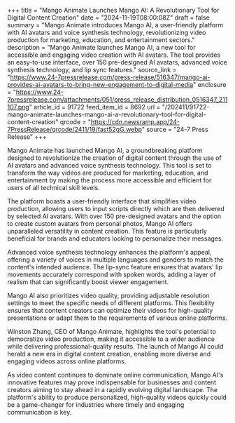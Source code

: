 +++
title = "Mango Animate Launches Mango AI: A Revolutionary Tool for Digital Content Creation"
date = "2024-11-19T08:00:08Z"
draft = false
summary = "Mango Animate introduces Mango AI, a user-friendly platform with AI avatars and voice synthesis technology, revolutionizing video production for marketing, education, and entertainment sectors."
description = "Mango Animate launches Mango AI, a new tool for accessible and engaging video creation with AI avatars. The tool provides an easy-to-use interface, over 150 pre-designed AI avatars, advanced voice synthesis technology, and lip sync features."
source_link = "https://www.24-7pressrelease.com/press-release/516347/mango-ai-provides-ai-avatars-to-bring-new-engagement-to-digital-media"
enclosure = "https://www.24-7pressrelease.com/attachments/051/press_release_distribution_0516347_211107.png"
article_id = 91722
feed_item_id = 8692
url = "/202411/91722-mango-animate-launches-mango-ai-a-revolutionary-tool-for-digital-content-creation"
qrcode = "https://cdn.newsramp.app/24-7PressRelease/qrcode/2411/19/fast52gG.webp"
source = "24-7 Press Release"
+++

<p>Mango Animate has launched Mango AI, a groundbreaking platform designed to revolutionize the creation of digital content through the use of AI avatars and advanced voice synthesis technology. This tool is set to transform the way videos are produced for marketing, education, and entertainment by making the process more accessible and efficient for users of all technical skill levels.</p><p>The platform boasts a user-friendly interface that simplifies video production, allowing users to input scripts directly which are then delivered by selected AI avatars. With over 150 pre-designed avatars and the option to create custom avatars from personal photos, Mango AI offers unparalleled versatility in content creation. This feature is particularly beneficial for brands and educators looking to personalize their messages.</p><p>Advanced voice synthesis technology enhances the platform's appeal, offering a variety of voices in multiple languages and genders to match the content's intended audience. The lip-sync feature ensures that avatars' lip movements accurately correspond with spoken words, adding a layer of realism that can significantly boost viewer engagement.</p><p>Mango AI also prioritizes video quality, providing adjustable resolution settings to meet the specific needs of different platforms. This flexibility ensures that content creators can optimize their videos for high-quality presentations or adapt them to the requirements of various online platforms.</p><p>Winston Zhang, CEO of Mango Animate, highlights the tool's potential to democratize video production, making it accessible to a wider audience while delivering professional-quality results. The launch of Mango AI could herald a new era in digital content creation, enabling more diverse and engaging videos across online platforms.</p><p>As video content continues to dominate online communication, Mango AI's innovative features may prove indispensable for businesses and content creators aiming to stay ahead in a rapidly evolving digital landscape. The platform's ability to produce personalized, high-quality videos quickly could be a game-changer for industries where timely and engaging communication is key.</p>